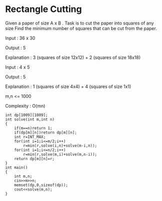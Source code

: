 # Rectangle Cutting

Given a paper of size A x B . Task is to cut the paper into squares of any size
Find the minimum number of squares that can be cut from the paper.

Input  : 36 x 30
    
Output : 5
    
Explanation : 3 (squares of size 12x12) + 2 (squares of size 18x18)

Input  : 4 x 5
    
Output : 5
    
Explanation : 1 (squares of size 4x4) + 4 (squares of size 1x1)

    
m,n <= 1000
    
Complexity : O(mn)

```
int dp[1009][1009];
int solve(int m,int n)
{
    if(m==n)return 1;
    if(dp[m][n])return dp[m][n];
    int r=INT_MAX;
    for(int i=1;i<=m/2;i++)
        r=min(r,solve(i,n)+solve(m-i,n));
    for(int i=1;i<=n/2;i++)
        r=min(r,solve(m,i)+solve(m,n-i));
    return dp[m][n]=r;
}
int main()
{
    int m,n;
    cin>>m>>n;
    memset(dp,0,sizeof(dp));
    cout<<solve(m,n);
}
```
